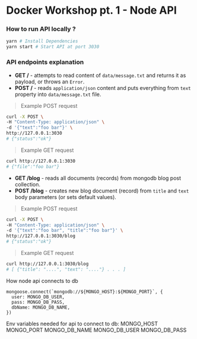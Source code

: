 # Docker Workshop pt. 1 - Node API

### How to run API locally ?

```bash
yarn # Install Dependencies
yarn start # Start API at port 3030
```

### API endpoints explanation

- **GET /** - attempts to read content of `data/message.txt` and returns it as payload, or throws an `Error`.
- **POST /** - reads `application/json` content and puts everything from `text` property into `data/message.txt` file.

> Example POST request

```bash
curl -X POST \
-H "Content-Type: application/json" \
-d '{"text":"foo bar"}' \
http://127.0.0.1:3030
# {"status":"ok"}
```

> Example GET request

```bash
curl http://127.0.0.1:3030
# {"file":"foo bar"}
```

- **GET /blog** - reads all documents (records) from mongodb blog post collection.
- **POST /blog** - creates new blog document (record) from `title` and `text` body parameters (or sets default values).

> Example POST request

```bash
curl -X POST \
-H "Content-Type: application/json" \
-d '{"text":"foo bar", "title":"foo bar"}' \
http://127.0.0.1:3030/blog
# {"status":"ok"}
```

> Example GET request

```bash
curl http://127.0.0.1:3030/blog
# [ {"title": "....", "text": "...."} . . . ]
```
How node api connects to db
```
mongoose.connect(`mongodb://${MONGO_HOST}:${MONGO_PORT}`, {
  user: MONGO_DB_USER,
  pass: MONGO_DB_PASS,
  dbName: MONGO_DB_NAME,
})
```
Env variables needed for api to connect to db:
MONGO_HOST
MONGO_PORT
MONGO_DB_NAME
MONGO_DB_USER
MONGO_DB_PASS

